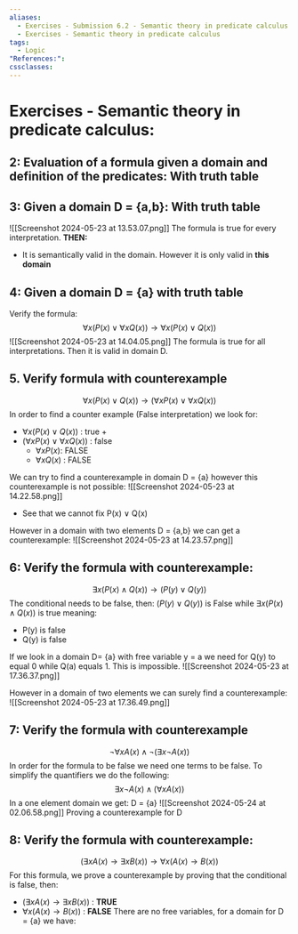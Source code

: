 ```yaml
---
aliases:
  - Exercises - Submission 6.2 - Semantic theory in predicate calculus
  - Exercises - Semantic theory in predicate calculus
tags:
  - Logic
"References:": 
cssclasses:
---
```

# Exercises - Semantic theory in predicate calculus: 

## 2: Evaluation of a formula given **a domain and definition of the predicates**: With truth table

## 3: Given a domain D = {a,b}: With truth table
![[Screenshot 2024-05-23 at 13.53.07.png]]
The formula is true for every interpretation. **THEN:**
+ It is semantically valid in the domain. However it is only valid in **this domain**

## 4: Given a domain D = {a} with truth table
Verify the formula: 
$$
\forall x (P(x) \lor \forall x Q(x)) \rightarrow \forall x(P(x) \lor Q(x))
$$
![[Screenshot 2024-05-23 at 14.04.05.png]]
The formula is true for all interpretations. Then it is valid in domain D.

## 5. Verify formula with counterexample
$$
\forall x(P(x) \lor Q(x)) \rightarrow (\forall x P(x) \lor \forall x Q(x))
$$
In order to find a counter example (False interpretation) we look for: 
+ $\forall x(P(x) \lor Q(x))$ : true
	+ 
+ $(\forall x P(x) \lor \forall x Q(x))$ : false
	+ $\forall x P(x)$: FALSE
	+ $\forall x Q(x)$ : FALSE

We can try to find a counterexample in domain D = {a} however this counterexample is not possible: 
![[Screenshot 2024-05-23 at 14.22.58.png]]
+ See that we cannot fix P(x) ∨ Q(x)

However in a domain with two elements  D = {a,b} we can get a counterexample: 
![[Screenshot 2024-05-23 at 14.23.57.png]]

## 6: Verify the formula with counterexample: 
$$
\exists x (P(x) \land Q(x)) \rightarrow (P(y)\lor Q(y))
$$
The conditional needs to be false, then: 
$(P(y)\lor Q(y))$ is False while $\exists x (P(x) \land Q(x))$ is true meaning:  
+ P(y) is false
+ Q(y) is false

If we look in a domain D= {a} with free variable y = a we need for Q(y) to equal 0 while Q(a) equals 1. This is impossible. 
![[Screenshot 2024-05-23 at 17.36.37.png]]

However in a domain of two elements we can surely find a counterexample: 
![[Screenshot 2024-05-23 at 17.36.49.png]]

## 7: Verify the formula with counterexample
$$
\lnot \forall x A(x) \land \lnot (\exists x \lnot A (x))
$$
In order for the formula to be false we need one terms to be false. To simplify the quantifiers we do the following: 
$$
\exists x \lnot A(x) \land (\forall x  A (x))
$$
In a one element domain we get: 
D = {a}
![[Screenshot 2024-05-24 at 02.06.58.png]]
Proving a counterexample for D

## 8: Verify the formula with counterexample: 
$$
(\exists x A(x) \rightarrow \exists x B(x)) \rightarrow \forall x (A(x)\rightarrow B(x))
$$
For this formula, we prove a counterexample by proving that the conditional is false, then: 
+ $(\exists x A(x) \rightarrow \exists x B(x))$ : **TRUE**
+ $\forall x (A(x)\rightarrow B(x))$ : **FALSE**
There are no free variables, for a domain for D = {a} we have:

